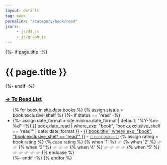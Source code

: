 ```yaml
---
layout: default
tag: book
permalink: "/category/book/read"
jsarr:
     - js/d3.js
     - js/graph.js
---
```


<div>
    {%- if page.title -%}
        <h1>{{ page.title }}</h1>
    {%- endif -%}
</div>

<div class="d3_graph">
</div>

<h3><a href="/category/book/to-read">→ To Read List</a></h3>

<ul>
{% for book in site.data.books %}
    {% assign status = book.exclusive_shelf %}
    {%- if status == 'read' -%}
    <li>
            {%- assign date_format = site.minima.date_format | default: "%Y-%m-%d" -%}
                <span class="post-meta">{{ book.date_read | where_exp: "book",  "book.exclusive_shelf == 'read'" | date: date_format }} - </span>    
                <a href="{{book.open_library_url_info_ISBN13}}">{{ book.title | where_exp: "book",  "book.exclusive_shelf == 'read'" }}</a> - <a style='font-style: italic; font-weight: 200; font-size: 12px;' href="{{book.open_library_url_info_ISBN13}}">{{ book.author }}</a> 
                {% assign rating = book.rating %} {% case rating %} {% when '1' %} 
                <picture>
                    <source style='height: 3%; width: 3%; object-fit: contain' srcset="/assets/swallow.png" media="(max-width: 20px)">
                    <img style='height: 3%; width: 3%; object-fit: contain' src="/assets/swallow.png" />
                </picture> 
            {% when '2' %} 
            <picture>
                <source style='height: 3%; width: 3%; object-fit: contain' srcset="/assets/swallow.png" media="(max-width: 20px)">
                <source style='height: 3%; width: 3%; object-fit: contain' srcset="/assets/swallow.png" media="(max-width: 20px)">
                <img style='height: 3%; width: 3%; object-fit: contain' src="/assets/swallow.png" />
                <img style='height: 3%; width: 3%; object-fit: contain' src="/assets/swallow.png" />
            </picture>
            {% when '3' %}
            <picture>
                <source style='height: 3%; width: 3%; object-fit: contain' srcset="/assets/swallow.png" media="(max-width: 20px)">
                <source style='height: 3%; width: 3%; object-fit: contain' srcset="/assets/swallow.png" media="(max-width: 20px)">
                <source style='height: 3%; width: 3%; object-fit: contain' srcset="/assets/swallow.png" media="(max-width: 20px)">
                <img style='height: 3%; width: 3%; object-fit: contain' src="/assets/swallow.png" />
                <img style='height: 3%; width: 3%; object-fit: contain' src="/assets/swallow.png" />
                <img style='height: 3%; width: 3%; object-fit: contain' src="/assets/swallow.png" />
            </picture>
            {% when '4' %}
            <picture>
                <source style='height: 3%; width: 3%; object-fit: contain' srcset="/assets/swallow.png" media="(max-width: 20px)">
                <img style='height: 3%; width: 3%; object-fit: contain' src="/assets/swallow.png" />
            </picture>
            <picture>
                <source style='height: 3%; width: 3%; object-fit: contain' srcset="/assets/swallow.png" media="(max-width: 20px)">
                <img style='height: 3%; width: 3%; object-fit: contain' src="/assets/swallow.png" />
            </picture>
            <picture>
                <source style='height: 3%; width: 3%; object-fit: contain' srcset="/assets/swallow.png" media="(max-width: 20px)">
                <img style='height: 3%; width: 3%; object-fit: contain' src="/assets/swallow.png" />
            </picture>
            <picture>
                <source style='height: 3%; width: 3%; object-fit: contain' srcset="/assets/swallow.png" media="(max-width: 20px)">
                <img style='height: 3%; width: 3%; object-fit: contain' src="/assets/swallow.png" />
            </picture>
            {% when '5' %}
            <picture>
                <source style='height: 3%; width: 3%; object-fit: contain' srcset="/assets/swallow.png" media="(max-width: 20px)">
                <img style='height: 3%; width: 3%; object-fit: contain' src="/assets/swallow.png" />
            </picture>
            <picture>
                <source style='height: 3%; width: 3%; object-fit: contain' srcset="/assets/swallow.png" media="(max-width: 20px)">
                <img style='height: 3%; width: 3%; object-fit: contain' src="/assets/swallow.png" />
            </picture>
            <picture>
                <source style='height: 3%; width: 3%; object-fit: contain' srcset="/assets/swallow.png" media="(max-width: 20px)">
                <img style='height: 3%; width: 3%; object-fit: contain' src="/assets/swallow.png" />
            </picture>
            <picture>
                <source style='height: 3%; width: 3%; object-fit: contain' srcset="/assets/swallow.png" media="(max-width: 20px)">
                <img style='height: 3%; width: 3%; object-fit: contain' src="/assets/swallow.png" />
            </picture>
            <picture>
                <source style='height: 3%; width: 3%; object-fit: contain' srcset="/assets/swallow.png" media="(max-width: 20px)">
                <img style='height: 3%; width: 3%; object-fit: contain' src="/assets/swallow.png" />
            </picture>
            {% endcase %} 
    </li>
    {%- endif -%}
{% endfor %}
</ul>